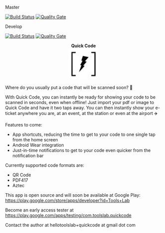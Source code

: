 Master

[![Build Status](https://travis-ci.org/code-schreiber/QuickCode.svg?branch=master)](https://travis-ci.org/code-schreiber/QuickCode) [![Quality Gate](https://sonarcloud.io/api/badges/gate?key=QuickCode)](https://sonarcloud.io/dashboard?id=QuickCode)


Develop

[![Build Status](https://travis-ci.org/code-schreiber/QuickCode.svg?branch=develop)](https://travis-ci.org/code-schreiber/QuickCode) [![Quality Gate](https://sonarcloud.io/api/badges/gate?key=QuickCode%3Adevelop)](https://sonarcloud.io/dashboard?id=QuickCode%3Adevelop)

<p align="center">
 <b>Quick Code</b><br>
 <img src='https://github.com/code-schreiber/QuickCode/raw/develop/fastlane/metadata/android/en-US/images/icon.png' width='100' height='100'/>
</p>

Where do you usually put a code that will be scanned soon? 🤔

With Quick Code, you can instantly be ready for showing your code to be scanned in seconds, even when offline!
Just import your pdf or image to Quick Code and have it two taps away. You can then instantly show your e-ticket anywhere you are, at an event, at the station or even at the airport ✈️

Features to come:
- App shortcuts, reducing the time to get to your code to one single tap from the home screen
- Android Wear integration
- Just-in-time notifications to get to your code even quicker from the notification bar

Currently supported code formats are:
- QR Code
- PDF417
- Aztec

This app is open source and will soon be available at Google Play: https://play.google.com/store/apps/developer?id=Tools+Lab

Become an early access tester at https://play.google.com/apps/testing/com.toolslab.quickcode

Contact the author at hellotoolslab+quickcode at gmail dot com
